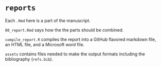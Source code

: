 `reports`
========================================================================

Each `.Rmd` here is a part of the manuscript.

`00_report.Rmd` says how the the parts should be combined.

`compile_report.R` compiles the report into a GitHub flavored markdown
file, an HTML file, and a Microsoft word file.

`assets` contains files needed to make the output formats including the
bibliography (`refs.bib`).
